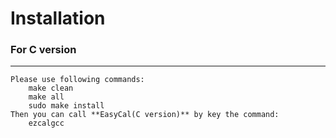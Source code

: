# Installation

### For C version
---
    Please use following commands:
        make clean
        make all
        sudo make install
    Then you can call **EasyCal(C version)** by key the command:
        ezcalgcc
    
